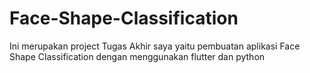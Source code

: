 # Face-Shape-Classification

Ini merupakan project Tugas Akhir saya yaitu pembuatan aplikasi Face Shape Classification dengan menggunakan flutter dan python 
